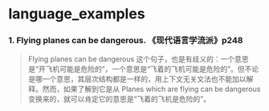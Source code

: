 # language_examples

### 1. Flying planes can be dangerous. 《现代语言学流派》p248
> Flying planes can be dangerous 这个句子，也是有歧义的：一个意思是“开飞机可能是危险的”，一个意思是“飞着的飞机可能是危险的”。但不论是哪一个意思，其层次结构都是一样的，用上下文无关文法也不能加以解释。然而，如果了解到它是从 Planes which are flying can be dangerous 变换来的，就可以肯定它的意思是“飞着的飞机是危险的”。
